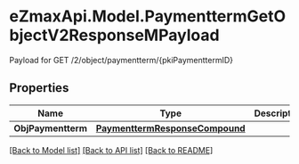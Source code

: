 # eZmaxApi.Model.PaymenttermGetObjectV2ResponseMPayload
Payload for GET /2/object/paymentterm/{pkiPaymenttermID}

## Properties

Name | Type | Description | Notes
------------ | ------------- | ------------- | -------------
**ObjPaymentterm** | [**PaymenttermResponseCompound**](PaymenttermResponseCompound.md) |  | 

[[Back to Model list]](../README.md#documentation-for-models) [[Back to API list]](../README.md#documentation-for-api-endpoints) [[Back to README]](../README.md)

